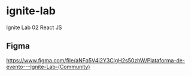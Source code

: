 # ignite-lab
Ignite Lab 02 React JS

## Figma
https://www.figma.com/file/aNFq5V4i2Y3ClgH2s50zhW/Plataforma-de-evento---Ignite-Lab-(Community)
